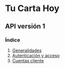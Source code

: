 # Tu Carta Hoy

## API versión 1

### Índice

1.  [Generalidades](generalidades.md)
2.  [Autenticación y acceso](login.md)
3.  [Cuentas cliente](cuentas-cliente.md)
